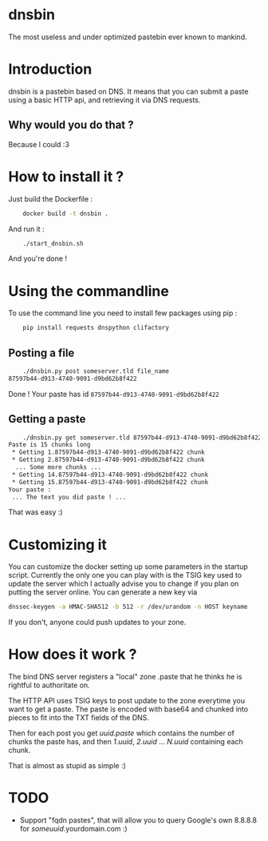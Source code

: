 # dnsbin
The most useless and under optimized pastebin ever known to mankind.

# Introduction
dnsbin is a pastebin based on DNS. It means that you
can submit a paste using a basic HTTP api, and
retrieving it via DNS requests.

## Why would you do that ?
Because I could :3

# How to install it ?
Just build the Dockerfile :
```bash
    docker build -t dnsbin .
```
And run it :
```bash
    ./start_dnsbin.sh
```

And you're done !

# Using the commandline
To use the command line you need to install few packages using pip :
```bash
    pip install requests dnspython clifactory
```
## Posting a file
```bash
    ./dnsbin.py post someserver.tld file_name
87597b44-d913-4740-9091-d9bd62b8f422
```

Done ! Your paste has id `87597b44-d913-4740-9091-d9bd62b8f422`

## Getting a paste
```bash
    ./dnsbin.py get someserver.tld 87597b44-d913-4740-9091-d9bd62b8f422
Paste is 15 chunks long
 * Getting 1.87597b44-d913-4740-9091-d9bd62b8f422 chunk
 * Getting 2.87597b44-d913-4740-9091-d9bd62b8f422 chunk
  ... Some more chunks ...
 * Getting 14.87597b44-d913-4740-9091-d9bd62b8f422 chunk
 * Getting 15.87597b44-d913-4740-9091-d9bd62b8f422 chunk
Your paste :
 ... The text you did paste ! ...
```

That was easy :)

# Customizing it
You can customize the docker setting up some parameters in the startup script.
Currently the only one you can play with is the TSIG key used to update the server
which I actually advise you to change if you plan on putting the server online.
You can generate a new key via
```bash
dnssec-keygen -a HMAC-SHA512 -b 512 -r /dev/urandom -n HOST keyname
```

If you don't, anyone could push updates to your zone.

# How does it work ?
The bind DNS server registers a "local" zone .paste that
he thinks he is rightful to authoritate on.

The HTTP API uses TSIG keys to post update to the zone
everytime you want to get a paste. The paste is encoded
with base64 and chunked into pieces to fit into the TXT
fields of the DNS.

Then for each post you get *uuid.paste* which contains
the number of chunks the paste has, and then *1.uuid*,
*2.uuid* ... *N.uuid* containing each chunk.

That is almost as stupid as simple :)

# TODO
 * Support "fqdn pastes", that will allow you to
   query Google's own 8.8.8.8 for *someuuid*.yourdomain.com :)
